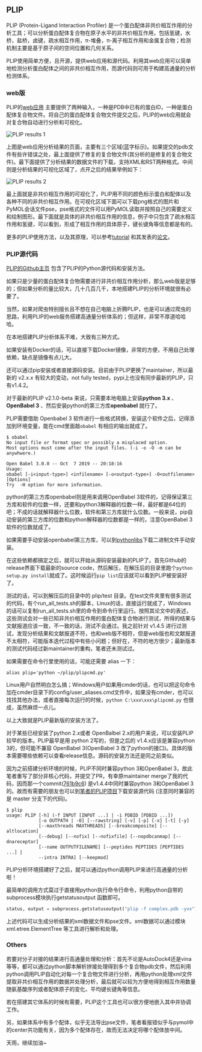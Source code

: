## PLIP

PLIP (Protein-Ligand Interaction Profiler) 是一个蛋白配体非共价相互作用的分析工具；可以分析蛋白配体复合物在原子水平的非共价相互作用，包括氢键，水桥，盐桥，卤键，疏水相互作用，π-堆叠，π-离子相互作用和金属复合物；检测机制主要是基于原子间的空间位置和几何关系。

PLIP使用简单方便，且开源，提供web应用和源代码。利用其web应用可以简单地检测分析蛋白配体之间的非共价相互作用，而源代码则可用于构建高通量的分析检测体系。

### web版

PLIP的[web应用](https://projects.biotec.tu-dresden.de/plip-web/plip/index "web应用") 主要提供了两种输入，一种是PDB中已有的蛋白ID，一种是蛋白配体复合物文件。将自己的蛋白配体复合物文件提交之后，PLIP的web应用就会对复合物自动进行分析和可视化。

![PLIP results 1](http://christinagong.pythonanywhere.com/webapp/static/PLIP_1.png)

上图是web应用分析结果的页面，主要有三个区域(蓝字标示)。如果提交的pdb文件有些许错误之处，最上面提供了修复的复合物文件(其分析的是修复的复合物文件)。最下面提供了分析结果的数据文件的下载，支持XML和RST两种格式。中间则是分析结果的可视化区域了，点开之后的结果举例如下：

![PLIP results 2](http://christinagong.pythonanywhere.com/webapp/static/PLIP_2.png)

最上面就是非共价相互作用的可视化了，PLIP用不同的颜色标示蛋白和配体以及各种不同的非共价相互作用。在可视化区域下面可以下载png格式的图片和PyMOL会话文件pse，pse格式的文件可以用PyMOL读取并按照自己的需要定义和绘制图形。最下面就是具体的非共价相互作用的信息，例子中只包含了疏水相互作用和氢键，可以看到，形成了相互作用的具体原子，键长键角等信息都是有的。

更多的PLIP使用方法，以及其原理，可以参考[tutorial](https://projects.biotec.tu-dresden.de/plip-web/plip/help "tutorial") 和其发表的[论文](https://academic.oup.com/nar/article/43/W1/W443/2467865 "论文")。

### PLIP源代码

[PLIP的Github主页](https://github.com/pharmai/plip "PLIP的Github主页") 包含了PLIP的Python源代码和安装方法。

如果只是少量的蛋白配体复合物需要进行非共价相互作用分析，那么web版是足够的；但如果分析的量比较大，几十几百几千，本地搭建PLIP的分析环境就很有必要了。

当然，如果对爬虫特别擅长且不想在自己电脑上折腾PLIP，也是可以通过爬虫的思路，利用PLIP的web服务搭建高通量分析体系的；但这样，非常不厚道哈哈哈。

在本地搭建PLIP分析体系不难，大致有三种方式。

如果安装有Docker的话，可以直接下载Docker镜像，非常的方便，不用自己处理依赖，缺点是镜像有点儿大。

还可以通过pip安装或者直接源码安装。目前由于PLIP更换了maintainer，所以最新的 v2.x.x 有较大的变动，not fully tested，pypi上也没有同步最新的PLIP，只有v1.4.2。

对于最新的PLIP v2.1.0-beta 来说，只需要本地电脑上安装**python 3.x** 、**OpenBabel 3** 、然后安装python的第三方库**openbabel**  就行了。

PLIP需要借助 Openbabel 3 软件进行一些格式转换，安装这个软件之后，记得添加到环境变量，能在cmd里面敲`obabel` 有相应的输出就成了。

```shell
$ obabel
No input file or format spec or possibly a misplaced option.
Most options must come after the input files. (-i -o -O -m can be anywhwere.)

Open Babel 3.0.0 -- Oct  7 2019 -- 20:18:16
Usage:
obabel [-i<input-type>] <infilename> [-o<output-type>] -O<outfilename> [Options]
Try  -H option for more information.
```

python的第三方库openbabel则是用来调用OpenBabel 3软件的，记得保证第三方库和软件的位数一样，还要和python3解释器的位数一样，最好都是64位的吧；不成的话就解释器什么位数，软件和第三方库就什么位数。一般来说，pip自动安装的第三方库的位数和python解释器的位数都是一样的，注意OpenBabel 3软件的位数就成了。

如果需要手动安装openbabel第三方库，可以到[pythonlibs](https://www.lfd.uci.edu/~gohlke/pythonlibs/ "pythonlibs")下载二进制文件手动安装。

在这些依赖都搞定之后，就可以开始从源码安装最新的PLIP了。首先Github的release界面下载最新的source code，然后解压，在解压后的目录里跑个`python setup.py install`就成了。这时候运行`pip list`应该就可以看到PLIP被安装好了。

测试的话，可以到解压后的目录中的 plip/test 目录。在test文件夹里有很多测试的代码，有个run_all_tests.sh的脚本，Linux的话，直接运行就成了，Windows的话可以复制run_all_tests.sh里的命令到命令行里运行。按照其论文中的表述，这些测试会对一些已知非共价相互作用的蛋白配体复合物进行测试，所得的结果与文献报道应该一致，不一致的话，测试不会通过。我之前针对 v1.4.5 进行过测试，发现分析结果和文献报道不符，也和web版不相符，但是web版也和文献报道不太相符，可能版本迭代过程中有些小问题；但好在，不符的地方很少；最新版本的测试代码经过新maintainer的重构，笔者还未测试过。

如果需要在命令行里使用的话，可能还需要 alias 一下：

```shell
alias plip='python ~/plip/plipcmd.py'
```

Linux用户自然明白怎么搞；Windows用户如果用cmder的话，也可以把这句命令加在cmder目录下的config/user_aliases.cmd文件中，如果没有cmder，也可以找找其他办法，或者直接每次运行的时候，`python C:\xxx\xxx\plipcmd.py` 也很成，虽然麻烦一点儿。

以上大致就是PLIP最新版的安装方法了。

对于某些已经安装了python 2.x或者 OpenBalbel 2.x的用户来说，可以安装PLIP较早的版本。PLIP最早是用 python 2写的，但是之后的 v1.4.x应该是兼容python 3的，但可能不兼容 OpenBabel 3(OpenBabel 3 改了python的接口)。具体的版本需要哪些依赖可以查看release信息。源码的安装方法还是同之前类似。

因为之前搭建分析环境的时候，PLIP不同时兼容python 3和OpenBabel 3，故此笔者重写了部分非核心代码，并提交了PR，有幸原maintainer merge了我的代码，因而那一个commit([761b9c6](https://github.com/CharlesHahn/plip/commit/761b9c6ebfa93ff6ca40ff01552bbb49b6ddb83b "761b9c6")) 是v1.4.4中同时兼容python 3和OpenBabel 3的。故而有需要的朋友也可以到[笔者的PLIP项目](https://github.com/CharlesHahn/plip/tree/master "笔者的PLIP项目")下载安装源代码 (注意同时兼容的是 master 分支下的代码)。

```shell
$ plip
usage: PLIP [-h] (-f INPUT [INPUT ...] | -i PDBID [PDBID ...])
            [-o OUTPATH | -O] [--rawstring] [-v] [-p] [-x] [-t] [-y]
            [--maxthreads MAXTHREADS] [--breakcomposite] [--altlocation]
            [--debug] [--nofix] [--nofixfile] [--nopdbcanmap] [--dnareceptor]
            [--name OUTPUTFILENAME] [--peptides PEPTIDES [PEPTIDES ...] |
            --intra INTRA] [--keepmod]
```



PLIP分析环境搭建好了之后，就可以通过python调用PLIP来进行高通量的分析啦！

最简单的调用方式莫过于直接用python执行命令行命令，利用python自带的subprocess模块执行getstatusoutput 函数即可。

```python
status, output = subprocess.getstatusoutput("plip -f complex.pdb -yvx")
```

上述代码可以生成分析结果的xml数据文件和pse文件。xml数据可以通过模块 xml.etree.ElementTree 等工具进行解析和处理。



### Others

若要对分子对接的结果进行高通量处理和分析：首先不论是AutoDock4还是vina等等，都可以通过python脚本解析拼接处理得到多个复合物pdb文件，然后利用python调用PLIP自动化对每一个复合物文件进行分析，再用python处理xml文件提取非共价相互作用的数据并处理分析，最后就可以较为方便地得到相互作用数量随氨基酸序列或者配体原子的变化、平均键长键角等信息。

若在搭建其它体系的时候有需要，PLIP这个工具也可以很方便地嵌入其中并协调工作。

另，如果体系中有多个配体，似乎无法导出pse文件，笔者看报错似乎与pymol中的center共功能有关，因为多个配体存在，故而无法决定将哪个配体放中间。

天雨，继续加油~

